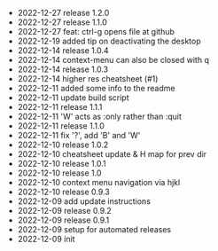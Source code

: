 - 2022-12-27	release 1.2.0
- 2022-12-27	release 1.1.0
- 2022-12-27	feat: ctrl-g opens file at github
- 2022-12-19	added tip on deactivating the desktop
- 2022-12-14	release 1.0.4
- 2022-12-14	context-menu can also be closed with q
- 2022-12-14	release 1.0.3
- 2022-12-14	higher res cheatsheet (#1)
- 2022-12-11	added some info to the readme
- 2022-12-11	update build script
- 2022-12-11	release 1.1.1
- 2022-12-11	'W' acts as :only rather than :quit
- 2022-12-11	release 1.1.0
- 2022-12-11	fix '?', add 'B' and 'W'
- 2022-12-10	release 1.0.2
- 2022-12-10	cheatsheet update & H map for prev dir
- 2022-12-10	release 1.0.1
- 2022-12-10	release 1.0
- 2022-12-10	context menu navigation via hjkl
- 2022-12-10	release 0.9.3
- 2022-12-09	add update instructions
- 2022-12-09	release 0.9.2
- 2022-12-09	release 0.9.1
- 2022-12-09	setup for automated releases
- 2022-12-09	init
